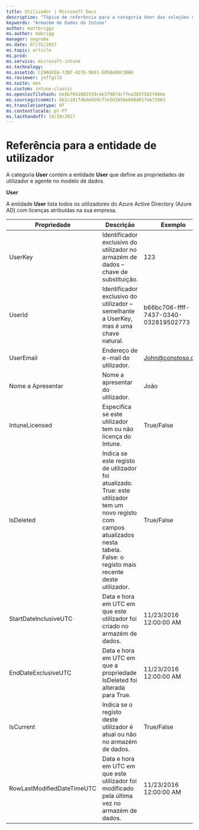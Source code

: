 ```yaml
---
title: Utilizador | Microsoft Docs
description: "Tópico de referência para a categoria User das coleções de entidades na API do Armazém de Dados do Intune."
keywords: "Armazém de Dados do Intune"
author: mattbriggs
ms.author: mabrigg
manager: angrobe
ms.date: 07/31/2017
ms.topic: article
ms.prod: 
ms.service: microsoft-intune
ms.technology: 
ms.assetid: C29A6EEA-72B7-427E-9601-E05B408F3BB0
ms.reviewer: jeffgilb
ms.suite: ems
ms.custom: intune-classic
ms.openlocfilehash: be8b7041882539c4e379074cffea385f582f686e
ms.sourcegitcommit: bb2c181fd6de929cf1e5d3856e048d617eb72063
ms.translationtype: HT
ms.contentlocale: pt-PT
ms.lasthandoff: 10/20/2017
---
```

# <a name="reference-for-user-entity"></a>Referência para a entidade de utilizador

A categoria **User** contém a entidade **User** que define as propriedades de utilizador e agente no modelo de dados.

**User**

A entidade **User** lista todos os utilizadores do Azure Active Directory (Azure AD) com licenças atribuídas na sua empresa.

| Propriedade  | Descrição | Exemplo |
|---------|------------|--------|
| UserKey |Identificador exclusivo do utilizador no armazém de dados – chave de substituição. |123 |
| UserId |Identificador exclusivo do utilizador – semelhante a UserKey, mas é uma chave natural. |b66bc706-ffff-7437-0340-032819502773 |
| UserEmail |Endereço de e-mail do utilizador. |John@constoso.com |
| Nome a Apresentar |Nome a apresentar do utilizador. |João |
| IntuneLicensed |Especifica se este utilizador tem ou não licença do Intune. |True/False |
| IsDeleted |Indica se este registo de utilizador foi atualizado.  True: este utilizador tem um novo registo com campos atualizados nesta tabela. False: o registo mais recente deste utilizador. |True/False |
| StartDateInclusiveUTC |Data e hora em UTC em que este utilizador foi criado no armazém de dados. |11/23/2016 12:00:00 AM |
| EndDateExclusiveUTC |Data e hora em UTC em que a propriedade IsDeleted foi alterada para True. |11/23/2016 12:00:00 AM |
| IsCurrent |Indica se o registo deste utilizador é atual ou não no armazém de dados. |True/False |
| RowLastModifiedDateTimeUTC |Data e hora em UTC em que este utilizador foi modificado pela última vez no armazém de dados. |11/23/2016 12:00:00 AM |

